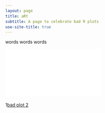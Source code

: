 ```yaml
---
layout: page
title: aRt
subtitle: A page to celebrate bad R plots
use-site-title: true
---
```


words words words

![bad plot 1](bad_plot_1.pdf)

1[bad plot 2](bad_plot_2.pdf)
